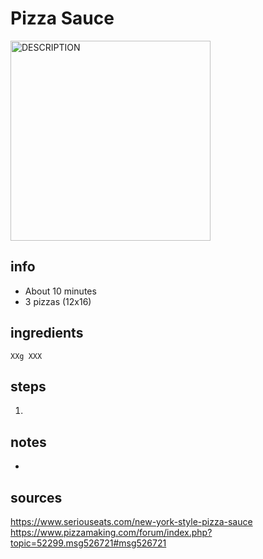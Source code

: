 # Pizza Sauce  
<img src="URL" alt="DESCRIPTION" width="320"/>

## info  
* About 10 minutes  
* 3 pizzas (12x16)  

## ingredients  
```
XXg XXX
```

## steps  
1. 

## notes  
* 

## sources   
https://www.seriouseats.com/new-york-style-pizza-sauce  
https://www.pizzamaking.com/forum/index.php?topic=52299.msg526721#msg526721  
